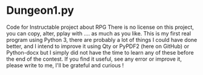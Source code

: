 # Dungeon1.py
Code for Instructable project about RPG
There is no license on this project, you can copy, alter, pplay with .... as much as you like. 
This is my first real program using Python 3, there are probably a lot of things I could have done better, 
and I intend to improve it using Qty or PyPDF2 (here on GitHub) or Python-docx but I simply did not have the time to
learn any of these before the end of the contest.
If you find it useful, see any error or improve it, please write to me, I'll be grateful and curious !
